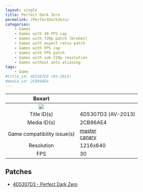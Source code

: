 ```yaml
---
layout: single
title: Perfect Dark Zero
permalink: /PerfectDarkZero/
categories:
    - Games
    - Games with 30 FPS cap
    - Games with 720p patch (broken)
    - Games with aspect ratio patch
    - Games with FPS cap
    - Games with FPS patch
    - Games with sub-720p resolution
    - Games without anti-aliasing
tags:
    - Game
#title_id: 4D5307D3 (AV-2013)
#media_id: 2CB96AE4
---
```


| Boxart      |                    |
| :----:      | :-                 |
| ![](https://download-ssl.xbox.com/content/images/66acd000-77fe-1000-9115-d8024d5307d3/1033/boxartlg.jpg) |
| Title ID(s) | 4D5307D3 (AV-2013) |
| Media ID(s) | 2CB96AE4           |
| Game compatibility issue(s) | [master](https://github.com/xenia-project/game-compatibility/issues/175)<br>[canary](https://github.com/xenia-canary/game-compatibility/issues/77) |
| Resolution  | 1216x640           |
| FPS         | 30                 |

## Patches
* [4D5307D3 - Perfect Dark Zero](https://github.com/xenia-canary/game-patches/blob/main/patches/4D5307D3%20-%20Perfect%20Dark%20Zero.toml)
